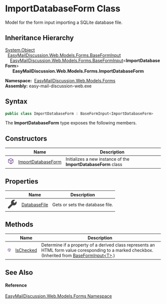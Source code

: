 ImportDatabaseForm Class
========================
Model for the form input importing a SQLite database file.


Inheritance Hierarchy
---------------------
[System.Object][1]  
  [EasyMailDiscussion.Web.Models.Forms.BaseFormInput][2]  
    [EasyMailDiscussion.Web.Models.Forms.BaseFormInput][3]&lt;**ImportDatabaseForm**>  
      **EasyMailDiscussion.Web.Models.Forms.ImportDatabaseForm**  

  **Namespace:**  [EasyMailDiscussion.Web.Models.Forms][4]  
  **Assembly:** easy-mail-discussion-web.exe

Syntax
------

```csharp
public class ImportDatabaseForm : BaseFormInput<ImportDatabaseForm>
```

The **ImportDatabaseForm** type exposes the following members.


Constructors
------------

|                  | Name                    | Description                                                    |
| ---------------- | ----------------------- | -------------------------------------------------------------- |
| ![Public method] | [ImportDatabaseForm][5] | Initializes a new instance of the **ImportDatabaseForm** class |


Properties
----------

|                    | Name              | Description                     |
| ------------------ | ----------------- | ------------------------------- |
| ![Public property] | [DatabaseFile][6] | Gets or sets the database file. |


Methods
-------

|                  | Name           | Description                                                                                                                                            |
| ---------------- | -------------- | ------------------------------------------------------------------------------------------------------------------------------------------------------ |
| ![Public method] | [IsChecked][7] | Determine if a property of a derived class represents an HTML form value coresponding to a marked checkbox. (Inherited from [BaseFormInput&lt;T>][3].) |


See Also
--------

#### Reference
[EasyMailDiscussion.Web.Models.Forms Namespace][4]  

[1]: https://docs.microsoft.com/dotnet/api/system.object
[2]: ../BaseFormInput/README.md
[3]: ../BaseFormInput_1/README.md
[4]: ../README.md
[5]: _ctor.md
[6]: DatabaseFile.md
[7]: ../BaseFormInput_1/IsChecked.md
[Public method]: ../../icons/pubmethod.svg "Public method"
[Public property]: ../../icons/pubproperty.svg "Public property"